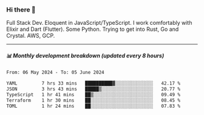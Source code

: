 ### Hi there 👋

Full Stack Dev. Eloquent in JavaScript/TypeScript. I work comfortably with Elixir and Dart (Flutter). Some Python. Trying to get into Rust, Go and Crystal. AWS, GCP.

***

##### 📊 Monthly development breakdown (updated every 8 hours)

<!--START_SECTION:waka-->

```txt
From: 06 May 2024 - To: 05 June 2024

YAML         7 hrs 33 mins   ██████████▓░░░░░░░░░░░░░░   42.17 %
JSON         3 hrs 43 mins   █████▒░░░░░░░░░░░░░░░░░░░   20.77 %
TypeScript   1 hr 41 mins    ██▒░░░░░░░░░░░░░░░░░░░░░░   09.49 %
Terraform    1 hr 30 mins    ██░░░░░░░░░░░░░░░░░░░░░░░   08.45 %
TOML         1 hr 24 mins    ██░░░░░░░░░░░░░░░░░░░░░░░   07.83 %
```

<!--END_SECTION:waka-->
